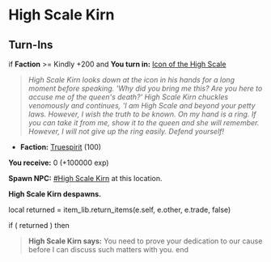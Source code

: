 # High Scale Kirn 
## Turn-Ins





if **Faction** >= Kindly +200 and  **You turn in:** [Icon of the High Scale](/item/1671)


>*High Scale Kirn  looks down at the icon in his hands for a long moment before speaking. 'Why did you bring me this? Are you here to accuse me of the queen's death?' High Scale Kirn chuckles venomously and continues, 'I am High Scale and beyond your petty laws. However, I wish the truth to be known. On my hand is a ring. If you can take it from me, show it to the queen and she will remember. However, I will not give up the ring easily. Defend yourself!*


* __Faction:__ [Truespirit](/faction/404) (100)


 **You receive:** 0 (+100000 exp)


**Spawn NPC:**  [\#High Scale Kirn](/npc/39083) at this location.


**High Scale Kirn  despawns.**

local returned = item_lib.return_items(e.self, e.other, e.trade, false)

if ( returned ) then


>**High Scale Kirn  says:** You need to prove your dedication to our cause before I can discuss such matters with you.
end
